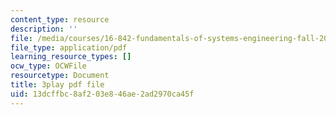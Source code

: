```yaml
---
content_type: resource
description: ''
file: /media/courses/16-842-fundamentals-of-systems-engineering-fall-2015/13dcffbc8af203e846ae2ad2970ca45f_3_vcJ6l7b8Y.pdf
file_type: application/pdf
learning_resource_types: []
ocw_type: OCWFile
resourcetype: Document
title: 3play pdf file
uid: 13dcffbc-8af2-03e8-46ae-2ad2970ca45f
---
```

